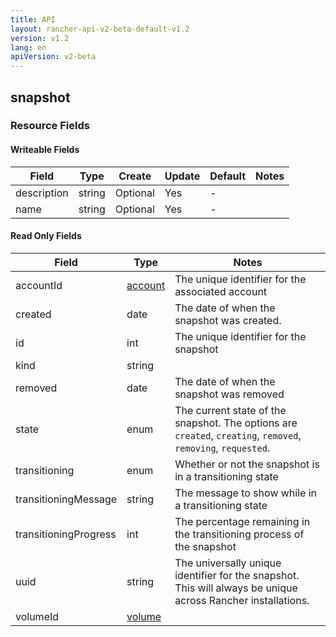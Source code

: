 ```yaml
---
title: API
layout: rancher-api-v2-beta-default-v1.2
version: v1.2
lang: en
apiVersion: v2-beta
---
```


## snapshot



### Resource Fields

#### Writeable Fields

Field | Type | Create | Update | Default | Notes
---|---|---|---|---|---
description | string | Optional | Yes | - | 
name | string | Optional | Yes | - | 


#### Read Only Fields

Field | Type   | Notes
---|---|---
accountId | [account]({{site.baseurl}}/rancher/{{page.version}}/{{page.lang}}/api/{{page.apiVersion}}/api-resources/account/)  | The unique identifier for the associated account
created | date  | The date of when the snapshot was created.
id | int  | The unique identifier for the snapshot
kind | string  | 
removed | date  | The date of when the snapshot was removed
state | enum  | The current state of the snapshot. The options are `created`, `creating`, `removed`, `removing`, `requested`.
transitioning | enum  | Whether or not the snapshot is in a transitioning state
transitioningMessage | string  | The message to show while in a transitioning state
transitioningProgress | int  | The percentage remaining in the transitioning process of the snapshot
uuid | string  | The universally unique identifier for the snapshot. This will always be unique across Rancher installations.
volumeId | [volume]({{site.baseurl}}/rancher/{{page.version}}/{{page.lang}}/api/{{page.apiVersion}}/api-resources/volume/)  | 


<br>
